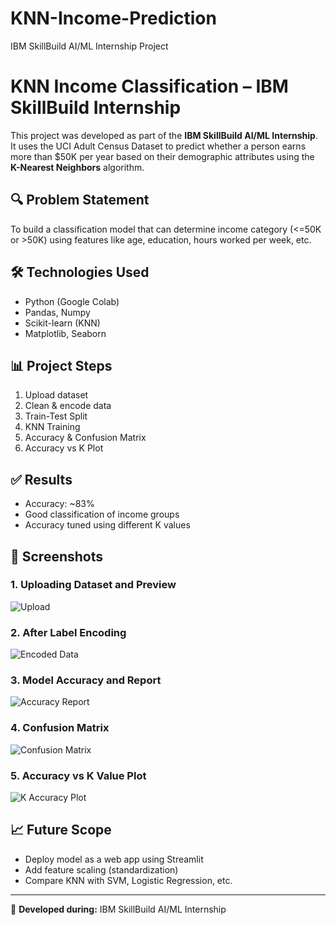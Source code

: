 # KNN-Income-Prediction
IBM SkillBuild AI/ML Internship Project

# KNN Income Classification – IBM SkillBuild Internship

This project was developed as part of the **IBM SkillBuild AI/ML Internship**. It uses the UCI Adult Census Dataset to predict whether a person earns more than $50K per year based on their demographic attributes using the **K-Nearest Neighbors** algorithm.

## 🔍 Problem Statement
To build a classification model that can determine income category (<=50K or >50K) using features like age, education, hours worked per week, etc.

## 🛠 Technologies Used
- Python (Google Colab)
- Pandas, Numpy
- Scikit-learn (KNN)
- Matplotlib, Seaborn

## 📊 Project Steps
1. Upload dataset
2. Clean & encode data
3. Train-Test Split
4. KNN Training
5. Accuracy & Confusion Matrix
6. Accuracy vs K Plot

## ✅ Results
- Accuracy: ~83%
- Good classification of income groups
- Accuracy tuned using different K values

## 📸 Screenshots

### 1. Uploading Dataset and Preview  
![Upload](https://github.com/user-attachments/assets/c474ef25-f89b-4b09-9946-79ed0605cb6b/Screenshot%202025-07-19%20104035.png)

### 2. After Label Encoding  
![Encoded Data](https://github.com/user-attachments/assets/da98777d-74df-427f-97f1-948bf8a02697/Screenshot%202025-07-19%20104113.png)

### 3. Model Accuracy and Report  
![Accuracy Report](https://github.com/user-attachments/assets/8c1f3ded-a2bf-4701-bdf3-3156f7d6cf01/Screenshot%202025-07-19%20104248.png)

### 4. Confusion Matrix  
![Confusion Matrix](https://github.com/user-attachments/assets/4be5bc7f-4c1f-4049-82f9-a98c213fb956/Screenshot%202025-07-19%20104307.png)

### 5. Accuracy vs K Value Plot  
![K Accuracy Plot](https://github.com/user-attachments/assets/e83eaf1f-35ce-47b4-bccc-9f18da92985b/Screenshot%202025-07-19%20104327.png)



## 📈 Future Scope
- Deploy model as a web app using Streamlit
- Add feature scaling (standardization)
- Compare KNN with SVM, Logistic Regression, etc.

---

🧠 **Developed during:** IBM SkillBuild AI/ML Internship  



